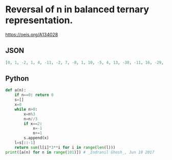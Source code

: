 # Reversal of n in balanced ternary representation\.
https://oeis.org/A134028
## JSON
```JSON
[0, 1, -2, 1, 4, -11, -2, 7, -8, 1, 10, -5, 4, 13, -38, -11, 16, -29, -2, 25, -20, 7, 34, -35, -8, 19, -26, 1, 28, -17, 10, 37, -32, -5, 22, -23, 4, 31, -14, 13, 40, -119, -38, 43, -92, -11, 70, -65, 16, 97, -110, -29, 52, -83, -2, 79, -56, 25, 106, -101, -20, 61, -74, 7, 88, -47, 34, 115, -116, -35, 46, -89, -8, 73, -62, 19, 100]
```
## Python
```Python
def a(n):
    if n==0: return 0
    s=[]
    x=0
    while n>0:
        x=n%3
        n=n//3
        if x==2:
            x=-1
            n+=1
        s.append(x)
    l=s[::-1]
    return sum(l[i]*3**i for i in range(len(l)))
print([a(n) for n in range(101)]) # _Indranil Ghosh_, Jun 10 2017
```
